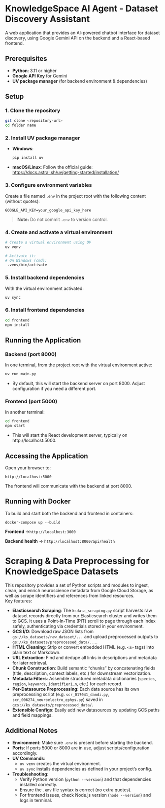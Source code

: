 # KnowledgeSpace AI Agent - Dataset Discovery Assistant

A web application that provides an AI-powered chatbot interface for dataset discovery, using Google Gemini API on the backend and a React-based frontend. 

## Prerequisites

- **Python**: 3.11 or higher
- **Google API Key** for Gemini
- **UV package manager** (for backend environment & dependencies)

## Setup

### 1. Clone the repository

```bash
git clone <repository-url>
cd folder name
```

### 2. Install UV package manager

- **Windows**:
  ```bash
  pip install uv
  ```
- **macOS/Linux**:
  Follow the official guide:
  https://docs.astral.sh/uv/getting-started/installation/

### 3. Configure environment variables

Create a file named `.env` in the project root with the following content (without quotes):

```
GOOGLE_API_KEY=your_google_api_key_here
```

> **Note:** Do not commit `.env` to version control.

### 4. Create and activate a virtual environment

```bash
# Create a virtual environment using UV
uv venv

# Activate it:
# On Windows (cmd):
 .venv/bin/activate

```

### 5. Install backend dependencies

With the virtual environment activated:

```bash
uv sync
```

### 6. Install frontend dependencies

```bash
cd frontend
npm install

```

## Running the Application

### Backend (port 8000)

In one terminal, from the project root with the virtual environment active:

```bash
uv run main.py
```

- By default, this will start the backend server on port 8000. Adjust configuration if you need a different port.

### Frontend (port 5000)

In another terminal:

```bash
cd frontend
npm start
```

- This will start the React development server, typically on http://localhost:5000.

## Accessing the Application

Open your browser to:

```
http://localhost:5000
```

The frontend will communicate with the backend at port 8000.

## Running with Docker

To build and start both the backend and frontend in containers:
```
docker-compose up --build
```
**Frontend** →```http://localhost:3000```

**Backend health** → ```http://localhost:8000/api/health```




# Scraping & Data Preprocessing for KnowledgeSpace Datasets

This repository provides a set of Python scripts and modules to ingest, clean, and enrich neuroscience metadata from Google Cloud Storage, as well as scrape  identifiers and references from linked resources.  
Key features:

- **Elasticsearch Scraping**: The `ksdata_scraping.py` script harvests raw dataset records directly from our Elasticsearch cluster and writes them to GCS. It uses a Point-In-Time (PIT) scroll to page through each index safely, authenticating via credentials stored in your environment.
- **GCS I/O**: Download raw JSON lists from `gs://ks_datasets/raw_dataset/...` and upload preprocessed outputs to `gs://ks_datasets/preprocessed_data/...`.  
- **HTML Cleaning**: Strip or convert embedded HTML (e.g. `<a>` tags) into plain text or Markdown.  
- **URL Extraction**: Find and dedupe all links in descriptions and metadata for later retrieval.  
- **Chunk Construction**: Build semantic “chunks” by concatenating fields (title, description, context labels, etc.) for downstream vectorization.  
- **Metadata Filters**: Assemble structured metadata dictionaries (`species`, `region`, `keywords`, `identifier1…n`, etc.) for each record.    
- **Per-Datasource Preprocessing**: Each data source has its own preprocessing script (e.g. `scr_017041_dandi.py`, `scr_006274_neuroelectro_ephys.py`) saved in `gcs://ks_datasets/preprocessed_data/`.  
- **Extensible Configs**: Easily add new datasources by updating GCS paths and field mappings.  



## Additional Notes

- **Environment**: Make sure `.env` is present before starting the backend.
- **Ports**: If ports 5000 or 8000 are in use, adjust scripts/configuration accordingly.
- **UV Commands**:
  - `uv venv` creates the virtual environment.
  - `uv sync` installs dependencies as defined in your project’s config.
- **Troubleshooting**:
  - Verify Python version (`python --version`) and that dependencies installed correctly.
  - Ensure the `.env` file syntax is correct (no extra quotes).
  - For frontend issues, check Node.js version (`node --version`) and logs in terminal.
